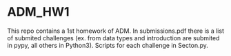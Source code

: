 # ADM_HW1
This repo contains a 1st homework of ADM. In submissions.pdf there is a list of submited challenges (ex. from data types and introduction are submited in pypy, all others in Python3). Scripts for each challenge in Secton.py.
